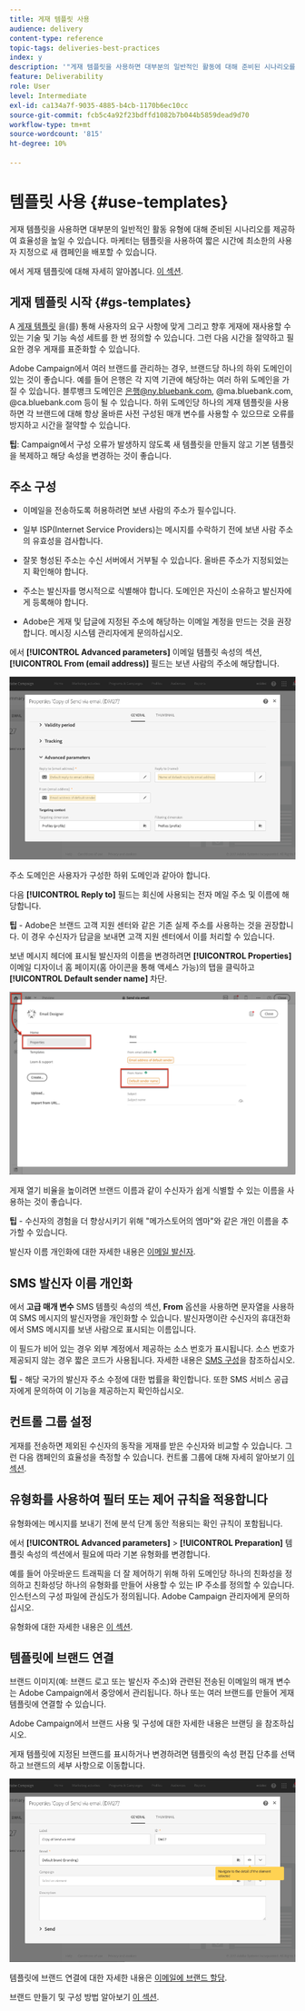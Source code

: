 ```yaml
---
title: 게재 템플릿 사용
audience: delivery
content-type: reference
topic-tags: deliveries-best-practices
index: y
description: '"게재 템플릿을 사용하면 대부분의 일반적인 활동에 대해 준비된 시나리오를 제공하여 효율성을 높일 수 있습니다."'
feature: Deliverability
role: User
level: Intermediate
exl-id: ca134a7f-9035-4885-b4cb-1170b6ec10cc
source-git-commit: fcb5c4a92f23bdffd1082b7b044b5859dead9d70
workflow-type: tm+mt
source-wordcount: '815'
ht-degree: 10%

---
```


# 템플릿 사용 {#use-templates}

게재 템플릿을 사용하면 대부분의 일반적인 활동 유형에 대해 준비된 시나리오를 제공하여 효율성을 높일 수 있습니다. 마케터는 템플릿을 사용하여 짧은 시간에 최소한의 사용자 지정으로 새 캠페인을 배포할 수 있습니다.

에서 게재 템플릿에 대해 자세히 알아봅니다. [이 섹션](../../start/using/marketing-activity-templates.md).

## 게재 템플릿 시작 {#gs-templates}

A [게재 템플릿](../../start/using/marketing-activity-templates.md#creating-a-new-template) 을(를) 통해 사용자의 요구 사항에 맞게 그리고 향후 게재에 재사용할 수 있는 기술 및 기능 속성 세트를 한 번 정의할 수 있습니다. 그런 다음 시간을 절약하고 필요한 경우 게재를 표준화할 수 있습니다.

Adobe Campaign에서 여러 브랜드를 관리하는 경우, 브랜드당 하나의 하위 도메인이 있는 것이 좋습니다. 예를 들어 은행은 각 지역 기관에 해당하는 여러 하위 도메인을 가질 수 있습니다. 블루뱅크 도메인은 은행@ny.bluebank.com, @ma.bluebank.com, @ca.bluebank.com 등이 될 수 있습니다. 하위 도메인당 하나의 게재 템플릿을 사용하면 각 브랜드에 대해 항상 올바른 사전 구성된 매개 변수를 사용할 수 있으므로 오류를 방지하고 시간을 절약할 수 있습니다.

**팁**: Campaign에서 구성 오류가 발생하지 않도록 새 템플릿을 만들지 않고 기본 템플릿을 복제하고 해당 속성을 변경하는 것이 좋습니다.

## 주소 구성

* 이메일을 전송하도록 허용하려면 보낸 사람의 주소가 필수입니다.

* 일부 ISP(Internet Service Providers)는 메시지를 수락하기 전에 보낸 사람 주소의 유효성을 검사합니다.

* 잘못 형성된 주소는 수신 서버에서 거부될 수 있습니다. 올바른 주소가 지정되었는지 확인해야 합니다.

* 주소는 발신자를 명시적으로 식별해야 합니다. 도메인은 자신이 소유하고 발신자에게 등록해야 합니다.

* Adobe은 게재 및 답글에 지정된 주소에 해당하는 이메일 계정을 만드는 것을 권장합니다. 메시징 시스템 관리자에게 문의하십시오.

에서 **[!UICONTROL Advanced parameters]** 이메일 템플릿 속성의 섹션, **[!UICONTROL From (email address)]** 필드는 보낸 사람의 주소에 해당합니다.

![](assets/template-parameters.png)

주소 도메인은 사용자가 구성한 하위 도메인과 같아야 합니다.

다음 **[!UICONTROL Reply to]** 필드는 회신에 사용되는 전자 메일 주소 및 이름에 해당합니다.

**팁** - Adobe은 브랜드 고객 지원 센터와 같은 기존 실제 주소를 사용하는 것을 권장합니다. 이 경우 수신자가 답글을 보내면 고객 지원 센터에서 이를 처리할 수 있습니다.

보낸 메시지 헤더에 표시될 발신자의 이름을 변경하려면 **[!UICONTROL Properties]**  이메일 디자이너 홈 페이지(홈 아이콘을 통해 액세스 가능)의 탭을 클릭하고 **[!UICONTROL Default sender name]** 차단.

![](assets/template-content.png)

게재 열기 비율을 높이려면 브랜드 이름과 같이 수신자가 쉽게 식별할 수 있는 이름을 사용하는 것이 좋습니다.

**팁** - 수신자의 경험을 더 향상시키기 위해 &quot;메가스토어의 엠마&quot;와 같은 개인 이름을 추가할 수 있습니다.

발신자 이름 개인화에 대한 자세한 내용은 [이메일 발신자](../../designing/using/subject-line.md#email-sender).

## SMS 발신자 이름 개인화

에서 **고급 매개 변수** SMS 템플릿 속성의 섹션, **From** 옵션을 사용하면 문자열을 사용하여 SMS 메시지의 발신자명을 개인화할 수 있습니다. 발신자명이란 수신자의 휴대전화에서 SMS 메시지를 보낸 사람으로 표시되는 이름입니다.

이 필드가 비어 있는 경우 외부 계정에서 제공하는 소스 번호가 표시됩니다. 소스 번호가 제공되지 않는 경우 짧은 코드가 사용됩니다. 자세한 내용은 [SMS 구성](../../administration/using/configuring-sms-channel.md)을 참조하십시오.

**팁** - 해당 국가의 발신자 주소 수정에 대한 법률을 확인합니다. 또한 SMS 서비스 공급자에게 문의하여 이 기능을 제공하는지 확인하십시오.

## 컨트롤 그룹 설정

게재를 전송하면 제외된 수신자의 동작을 게재를 받은 수신자와 비교할 수 있습니다. 그런 다음 캠페인의 효율성을 측정할 수 있습니다. 컨트롤 그룹에 대해 자세히 알아보기 [이 섹션](../../sending/using/control-group.md).

## 유형화를 사용하여 필터 또는 제어 규칙을 적용합니다

유형화에는 메시지를 보내기 전에 분석 단계 동안 적용되는 확인 규칙이 포함됩니다.

에서 **[!UICONTROL Advanced parameters]** > **[!UICONTROL Preparation]** 템플릿 속성의 섹션에서 필요에 따라 기본 유형화를 변경합니다.

예를 들어 아웃바운드 트래픽을 더 잘 제어하기 위해 하위 도메인당 하나의 친화성을 정의하고 친화성당 하나의 유형화를 만들어 사용할 수 있는 IP 주소를 정의할 수 있습니다. 인스턴스의 구성 파일에 관심도가 정의됩니다. Adobe Campaign 관리자에게 문의하십시오.

유형화에 대한 자세한 내용은 [이 섹션](../../sending/using/managing-typologies.md).

## 템플릿에 브랜드 연결

브랜드 이미지(예: 브랜드 로고 또는 발신자 주소)와 관련된 전송된 이메일의 매개 변수는 Adobe Campaign에서 중앙에서 관리됩니다. 하나 또는 여러 브랜드를 만들어 게재 템플릿에 연결할 수 있습니다.

Adobe Campaign에서 브랜드 사용 및 구성에 대한 자세한 내용은 브랜딩 을 참조하십시오.

게재 템플릿에 지정된 브랜드를 표시하거나 변경하려면 템플릿의 속성 편집 단추를 선택하고 브랜드의 세부 사항으로 이동합니다.

![](assets/template-brand.png)

템플릿에 브랜드 연결에 대한 자세한 내용은 [이메일에 브랜드 할당](../../administration/using/branding.md#assigning-a-brand-to-an-email).

브랜드 만들기 및 구성 방법 알아보기 [이 섹션](../../administration/using/branding.md#creating-a-brand).
